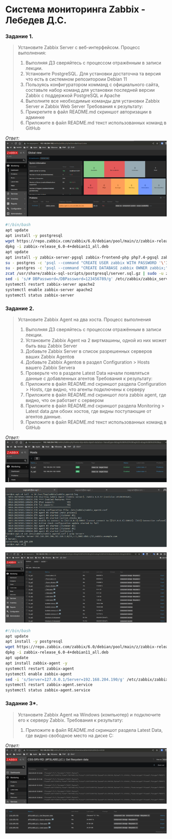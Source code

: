 # Система мониторинга Zabbix - Лебедев Д.С.

### Задание 1.
> Установите Zabbix Server с веб-интерфейсом.
> Процесс выполнения:
> 1. Выполняя ДЗ сверяйтесь с процессом отражённым в записи лекции.
> 2. Установите PostgreSQL. Для установки достаточна та версия что есть в системном репозитороии Debian 11
> 3. Пользуясь конфигуратором комманд с официального сайта, составьте набор команд для установки последней версии Zabbix с поддержкой PostgreSQL и Apache
> 4. Выполните все необходимые команды для установки Zabbix Server и Zabbix Web Server
> Требования к результату:
> 1. Прикрепите в файл README.md скриншот авторизации в админке
> 2. Приложите в файл README.md текст использованных команд в GitHub

*Ответ:*  
![](_attachments/09.02-1-1.png)  

```sh
#!/bin/bash
apt update
apt install -y postgresql
wget https://repo.zabbix.com/zabbix/6.0/debian/pool/main/z/zabbix-release/zabbix-release_6.0-4+debian11_all.deb
dpkg -i zabbix-release_6.0-4+debian11_all.deb
apt update
apt install -y zabbix-server-pgsql zabbix-frontend-php php7.4-pgsql zabbix-apache-conf zabbix-sql-scripts
su - postgres -c 'psql --command "CREATE USER zabbix WITH PASSWORD '\'123456789\'';"'
su - postgres -c 'psql --command "CREATE DATABASE zabbix OWNER zabbix;"'
zcat /usr/share/zabbix-sql-scripts/postgresql/server.sql.gz | sudo -u zabbix psql zabbix
sed -i 's/# DBPassword=/DBPassword=123456789/g' /etc/zabbix/zabbix_server.conf
systemctl restart zabbix-server apache2
systemctl enable zabbix-server apache2
systemctl status zabbix-server
```

### Задание 2.
> Установите Zabbix Agent на два хоста.
> Процесс выполнения
> 1.  Выполняя ДЗ сверяйтесь с процессом отражённым в записи лекции.
> 2.  Установите Zabbix Agent на 2 виртмашины, одной из них может быть ваш Zabbix Server
> 3.  Добавьте Zabbix Server в список разрешенных серверов ваших Zabbix Agentов
> 4.  Добавьте Zabbix Agentов в раздел Configuration > Hosts вашего Zabbix Servera
> 5.  Проверьте что в разделе Latest Data начали появляться данные с добавленных агентов
  Требования к результату:
> 1.  Приложите в файл README.md скриншот раздела Configuration > Hosts, где видно, что агенты подключены к серверу
> 2.  Приложите в файл README.md скриншот лога zabbix agent, где видно, что он работает с сервером
> 3.  Приложите в файл README.md скриншот раздела Monitoring > Latest data для обоих хостов, где видны поступающие от агентов данные.
> 4.  Приложите в файл README.md текст использованных команд в GitHub

*Ответ:*  
![](_attachments/09.02-2-1.png)  

![](_attachments/09.02-2-2.png)  

![](_attachments/09.02-2-3.png)  

```sh
#!/bin/bash
apt update
apt install -y postgresql
wget https://repo.zabbix.com/zabbix/6.0/debian/pool/main/z/zabbix-release/zabbix-release_6.0-4+debian11_all.deb
dpkg -i zabbix-release_6.0-4+debian11_all.deb
apt update
apt install zabbix-agent -y
systemctl restart zabbix-agent
systemctl enable zabbix-agent
sed -i 's/Server=127.0.0.1/Server=192.168.204.190/g' /etc/zabbix/zabbix_agentd.conf
systemctl restart zabbix-agent.service
systemctl status zabbix-agent.service
```

### Задание 3*.
> Установите Zabbix Agent на Windows (компьютер) и подключите его к серверу Zabbix.
> Требования к результату:
> 1.  Приложите в файл README.md скриншот раздела Latest Data, где видно свободное место на диске C:

*Ответ:*  
![](_attachments/09.02-3-1.png)  

![](_attachments/09.02-3-2.png)